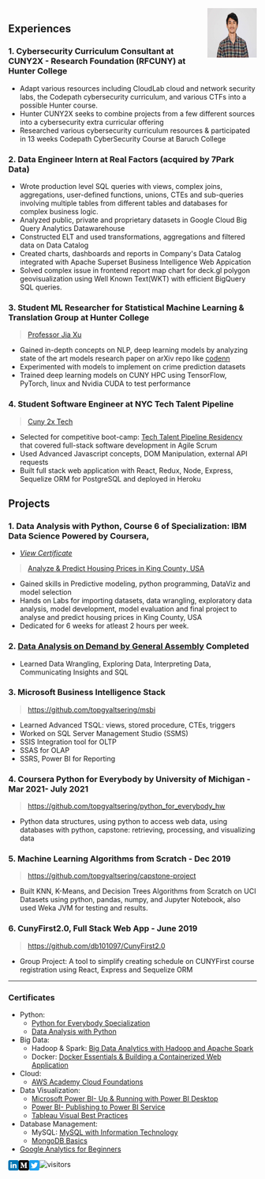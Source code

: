 <img align="right" width="100" height="100" src="Images/tops.jpg">

## Experiences

### 1. Cybersecurity Curriculum Consultant at CUNY2X - Research Foundation (RFCUNY) at Hunter College

* Adapt various resources including CloudLab cloud and network security labs, the Codepath cybersecurity curriculum, and various CTFs into a possible Hunter course.
* Hunter CUNY2X seeks to combine projects from a few different sources into a cybersecurity extra curricular offering
* Researched various cybersecurity curriculum resources & participated in 13 weeks Codepath CyberSecurity Course at Baruch College

### 2. Data Engineer Intern at Real Factors (acquired by 7Park Data)

* Wrote production level SQL queries with views, complex joins, aggregations, user-defined functions, unions, CTEs and sub-queries involving multiple tables from
different tables and databases for complex business logic.
* Analyzed public, private and proprietary datasets in Google Cloud Big Query Analytics Datawarehouse
* Constructed ELT and used transformations, aggregations and filtered data on Data Catalog
* Created charts, dashboards and reports in Company's Data Catalog integrated with Apache Superset Business Intelligence Web Appication
* Solved complex issue in frontend report map chart for deck.gl polygon geovisualization using Well Known Text(WKT) with efficient BigQuery SQL queries.

### 3. Student ML Researcher for Statistical Machine Learning & Translation Group at Hunter College 
> [Professor Jia Xu](http://www.jiaxu.org/) 

* Gained in-depth concepts on NLP, deep learning models by analyzing state of the art models research paper on arXiv repo like [codenn](https://github.com/sriniiyer/codenn)
* Experimented with models to implement on crime prediction datasets
* Trained deep learning models on CUNY HPC using TensorFlow, PyTorch, linux and Nvidia CUDA to test performance 

### 4. Student Software Engineer at NYC Tech Talent Pipeline
>[Cuny 2x Tech](https://www.techtalentpipeline.nyc/cs-doubling)

* Selected for competitive boot-camp: [Tech Talent Pipeline Residency](https://github.com/huntercuny2x/summer19bootcamp) that covered full-stack software development in Agile Scrum
* Used Advanced Javascript concepts, DOM Manipulation, external API requests
* Built full stack web application with React, Redux, Node, Express, Sequelize ORM for PostgreSQL and deployed in Heroku


## Projects

### 1. Data Analysis with Python, Course 6 of Specialization: IBM Data Science Powered by Coursera, 
- [_View Certificate_](https://www.coursera.org/account/accomplishments/verify/HUVP4FJCLGCS)
> [Analyze & Predict Housing Prices in King County, USA](https://github.com/topgyaltsering/dataAnalysiswithPython)


* Gained skills in Predictive modeling, python programming, DataViz and model selection
* Hands on Labs for importing datasets, data wrangling, exploratory data analysis, model development, model evaluation and final project to analyse and predict housing prices in King County, USA
* Dedicated for 6 weeks for atleast 2 hours per week.

### 2. [Data Analysis on Demand by General Assembly](https://generalassemb.ly/education/learn-data-analysis-online) Completed

* Learned Data Wrangling, Exploring Data, Interpreting Data, Communicating Insights and SQL

### 3. Microsoft Business Intelligence Stack
> https://github.com/topgyaltsering/msbi
- Learned Advanced TSQL: views, stored procedure, CTEs, triggers
- Worked on SQL Server Management Studio (SSMS) 
- SSIS Integration tool for OLTP
- SSAS for OLAP 
- SSRS, Power BI for Reporting

### 4. Coursera Python for Everybody by University of Michigan - Mar 2021- July 2021
> https://github.com/topgyaltsering/python_for_everybody_hw
* Python data structures, using python to access web data, using databases with python, capstone: retrieving, processing, and visualizing data

### 5. Machine Learning Algorithms from Scratch - Dec 2019
> https://github.com/topgyaltsering/capstone-project
* Built KNN, K-Means, and Decision Trees Algorithms from Scratch on UCI Datasets using python, pandas, numpy, and Jupyter Notebook, also used Weka JVM for testing and results.

### 6. CunyFirst2.0, Full Stack Web App - June 2019 
> https://github.com/db101097/CunyFirst2.0
* Group Project: A tool to simplify creating schedule on CUNYFirst course registration using React, Express and Sequelize ORM

---

### Certificates
- Python:
  - [Python for Everybody Specialization](https://www.coursera.org/account/accomplishments/specialization/certificate/NEVGFASUB5EK)
  - [Data Analysis with Python](https://www.coursera.org/account/accomplishments/verify/HUVP4FJCLGCS?utm_source=link&utm_medium=certificate&utm_content=cert_image&utm_campaign=sharing_cta&utm_product=course)
- Big Data:
  - Hadoop & Spark: [Big Data Analytics with Hadoop and Apache Spark](https://github.com/topgyaltsering/Topgyal_Portfolio/blob/d08cfe594d3254800cd49892b4d2a39293f9c513/Images/CertificateOfCompletion_Big%20Data%20Analytics%20with%20Hadoop%20and%20Apache%20Spark.pdf)
  - Docker: [Docker Essentials & Building a Containerized Web Application](https://www.coursera.org/account/accomplishments/verify/XK526CW7ALDG?utm_source=link&utm_medium=certificate&utm_content=cert_image&utm_campaign=sharing_cta&utm_product=project)
- Cloud:
  - [AWS Academy Cloud Foundations](https://www.aws.training/Transcript/CompletionCertificateHtml?transcriptid=hbISvH4o_kCcoqRERDJ4Lg2)
- Data Visualization:
  - [Microsoft Power BI- Up & Running with Power BI Desktop](https://udemy-certificate.s3.amazonaws.com/image/UC-a2a41c94-e91b-42ca-94c0-fa7383c9d36b.jpg)
  - [Power BI- Publishing to Power BI Service](https://www.udemy.com/certificate/UC-25528088-299c-4b50-9958-830b48ef82f1/)
  - [Tableau Visual Best Practices](https://www.udemy.com/certificate/UC-9994919d-1960-4409-ab6f-80d1a1fd32ca/)
- Database Management:
  - MySQL: [MySQL with Information Technology](https://www.coursera.org/account/accomplishments/verify/BRXDRVFUA36P?utm_source=link&utm_medium=certificate&utm_content=cert_image&utm_campaign=sharing_cta&utm_product=project)
  - [MongoDB Basics](https://university.mongodb.com/course_completion/f9c45541-c2c9-4051-a67f-7cb836852c52)
- [Google Analytics for Beginners](https://analytics.google.com/analytics/academy/certificate/KaoobM0eQDSR9IFQP3kHpQ)

<a href="https://www.linkedin.com/in/topgyaltsering/">
  <img align="left" alt="Topgyal Linkedin" width="21px" src="https://raw.githubusercontent.com/edent/SuperTinyIcons/099dc12b59179d07d534069bc8551718f786d91a/images/svg/linkedin.svg" />
</a>

<a href="https://topgyaltsering.com">
  <img align="left" alt="Topgyal Tsering Medium" width="21px" src="https://raw.githubusercontent.com/edent/SuperTinyIcons/099dc12b59179d07d534069bc8551718f786d91a/images/svg/medium.svg" />
</a>

<a href="https://twitter.com/tseringtopke">
  <img align="left" alt="Topgyal Twitter" width="21px" src="https://raw.githubusercontent.com/edent/SuperTinyIcons/099dc12b59179d07d534069bc8551718f786d91a/images/svg/twitter.svg" />
</a>

<!-- [<img align="center" width="30" height="30" src="Images/medium-line.png">](https://topgyaltsering.medium.com)

[<img align="center" width="30" height="30" src="Images/twitter-fill.png">](https://twitter.com/topgyalgurung)

[<img align="center" width="30" height="30" src="Images/mail-fill.png">](topgyaltsering3@gmail.com)

[<img align="center" width="30" height="30" src="Images/linkedin-box-fill.png">](https://www.linkedin.com/in/topgyaltsering/) -->

![visitors](https://visitor-badge.glitch.me/badge?page_id=topgyaltsering.Topgyal_Portfolio)

